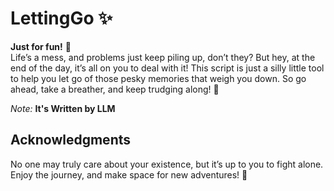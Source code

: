 # LettingGo ✨

**Just for fun!** 🤗  
Life’s a mess, and problems just keep piling up, don’t they? But hey, at the end of the day, it’s all on you to deal with it! This script is just a silly little tool to help you let go of those pesky memories that weigh you down. So go ahead, take a breather, and keep trudging along! 💪

*Note:* **It's Written by LLM**

## Acknowledgments

No one may truly care about your existence, but it’s up to you to fight alone. Enjoy the journey, and make space for new adventures! 🌈

